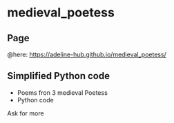 # medieval_poetess

## **Page**
@here: https://adeline-hub.github.io/medieval_poetess/

## **Simplified Python code**
- Poems fron 3 medieval Poetess
- Python code

Ask for more 
